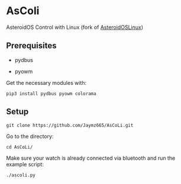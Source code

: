 # AsColi
 AsteroidOS Control with Linux
(fork of [AsteroidOSLinux](https://github.com/atx/AsteroidOSLinux))

## Prerequisites
  - pydbus

  - pyowm

Get the necessary modules with:

```    
pip3 install pydbus pyowm colorama
```

## Setup



```
git clone https://github.com/Jaymz665/AsCoLi.git
```

Go to the directory:

```
cd AsCoLi/
```

Make sure your watch is already connected via bluetooth and run the example script:

```
./ascoli.py
```
